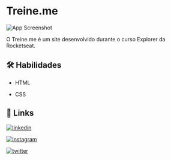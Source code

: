 
# Treine.me

![App Screenshot](https://i.imgur.com/R7vW5aw.png)

O Treine.me é um site desenvolvido durante o curso Explorer da Rocketseat.  


## 🛠 Habilidades

- HTML

- CSS

## 🔗 Links
[![linkedin](https://img.shields.io/badge/linkedin-0A66C2?style=for-the-badge&logo=linkedin&logoColor=white)](https://www.linkedin.com/in/dyonathas-matos-teles-b75b4324a/)

[![instagram](https://img.shields.io/badge/-Instagram-%23E4405F?style=for-the-badge&logo=instagram&logoColor=white)](https://www.instagram.com/dyoninhas_77/)

[![twitter](https://img.shields.io/badge/twitter-1DA1F2?style=for-the-badge&logo=twitter&logoColor=white)](https://twitter.com/Dyonathas_Teles)

